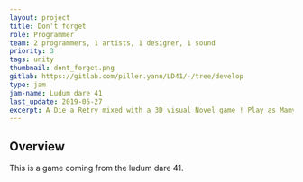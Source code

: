 ```yaml
---
layout: project
title: Don't forget
role: Programmer
team: 2 programmers, 1 artists, 1 designer, 1 sound
priority: 3
tags: unity
thumbnail: dont_forget.png
gitlab: https://gitlab.com/piller.yann/LD41/-/tree/develop
type: jam
jam-name: Ludum dare 41
last_update: 2019-05-27
excerpt: A Die a Retry mixed with a 3D visual Novel game ! Play as Mamy, and discover what’s remains of your world. Interact with many things in your home, but don’t forget what’s important ! Made during the LD 41, our objectiv for the prog team was to get used to the scriptable object of unity. Implementing a whole system of event only based on them.
---
```


## Overview
This is a game coming from the ludum dare 41.
